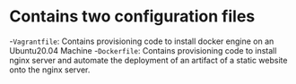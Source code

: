 # Contains two configuration files
-`Vagrantfile`: Contains provisioning code to install docker engine on an Ubuntu20.04 Machine
-`Dockerfile`: Contains provisioning code to install nginx server and automate the deployment of an artifact of a static website onto the nginx server.